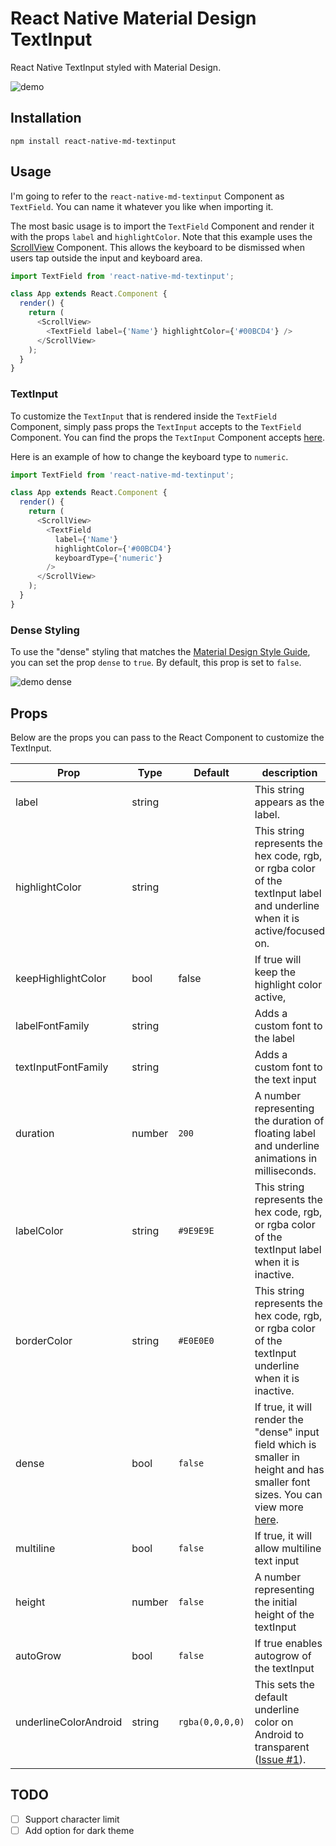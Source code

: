 # React Native Material Design TextInput

React Native TextInput styled with Material Design.

![demo](/demo.gif)

## Installation
```
npm install react-native-md-textinput
```

## Usage

I'm going to refer to the `react-native-md-textinput` Component as `TextField`. You can name it whatever you like when importing it.

The most basic usage is to import the `TextField` Component and render it with the props `label` and `highlightColor`. Note that this example uses the [ScrollView](https://facebook.github.io/react-native/docs/scrollview.html) Component. This allows the keyboard to be dismissed when users tap outside the input and keyboard area.

```javascript
import TextField from 'react-native-md-textinput';

class App extends React.Component {
  render() {
    return (
      <ScrollView>
        <TextField label={'Name'} highlightColor={'#00BCD4'} />
      </ScrollView>
    );
  }
}
```

### TextInput

To customize the `TextInput` that is rendered inside the `TextField` Component, simply pass props the `TextInput` accepts to the `TextField` Component. You can find the props the `TextInput` Component accepts [here](https://facebook.github.io/react-native/docs/textinput.html#props).

Here is an example of how to change the keyboard type to `numeric`.

```javascript
import TextField from 'react-native-md-textinput';

class App extends React.Component {
  render() {
    return (
      <ScrollView>
        <TextField
          label={'Name'}
          highlightColor={'#00BCD4'}
          keyboardType={'numeric'}
        />
      </ScrollView>
    );
  }
}
```

### Dense Styling

To use the "dense" styling that matches the [Material Design Style Guide](https://www.google.com/design/spec/components/text-fields.html#text-fields-labels), you can set the prop `dense` to `true`. By default, this prop is set to `false`.

![demo dense](/demo-dense.gif)

## Props

Below are the props you can pass to the React Component to customize the TextInput.

Prop | Type | Default | description
-----|------|---------|------------
label | string | | This string appears as the label.
highlightColor | string | | This string represents the hex code, rgb, or rgba color of the textInput label and underline when it is active/focused on.
keepHighlightColor | bool | false | If true will keep the highlight color active,
labelFontFamily | string | | Adds a custom font to the label
textInputFontFamily | string | | Adds a custom font to the text input
duration | number | `200` | A number representing the duration of floating label and underline animations in milliseconds.
labelColor | string | `#9E9E9E` | This string represents the hex code, rgb, or rgba color of the textInput label when it is inactive.
borderColor | string | `#E0E0E0` | This string represents the hex code, rgb, or rgba color of the textInput underline when it is inactive.
dense | bool | `false` | If true, it will render the "dense" input field which is smaller in height and has smaller font sizes. You can view more [here](https://www.google.com/design/spec/components/text-fields.html#text-fields-labels).
multiline | bool | `false` | If true, it will allow multiline text input
height | number | `false` | A number representing the initial height of the textInput
autoGrow | bool | `false` | If true enables autogrow of the textInput
underlineColorAndroid | string | `rgba(0,0,0,0)` | This sets the default underline color on Android to transparent ([Issue #1](https://github.com/evblurbs/react-native-md-textinput/issues/1)).

## TODO

- [ ] Support character limit
- [ ] Add option for dark theme
